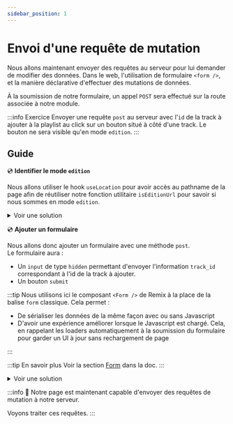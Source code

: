 ```yaml
---
sidebar_position: 1
---
```


# Envoi d'une requête de mutation

Nous allons maintenant envoyer des requêtes au serveur pour lui demander de modifier des données.
Dans le web, l'utilisation de formulaire `<form />`, et la manière déclarative d'effectuer des mutations de données.

À la soumission de notre formulaire, un appel `POST` sera effectué sur la route associée à notre module.

:::info Exercice
Envoyer une requête `post` au serveur avec l'`id` de la track à ajouter à la playlist au click sur un bouton situé à côté d'une track.
Le bouton ne sera visible qu'en mode `edition`.
:::

## Guide

💿 **Identifier le mode `edition`**

Nous allons utiliser le hook `useLocation` pour avoir accès au pathname de la page afin de réutiliser notre fonction utilitaire `isEditionUrl` pour savoir si nous sommes en mode `edition`.

<details>
  <summary>Voir une solution</summary>

```tsx title="app/routes/_layout.playlists.$id.(edit).tsx"
export default function Playlist() {
  const location = useLocation();
  const isEditionMode = isEditionUrl(location.pathname);
  //...
  return (
    //...
  );
}
```

</details>

💿 **Ajouter un formulaire**

Nous allons donc ajouter un formulaire avec une méthode `post`.  
Le formulaire aura :

- Un `input` de type `hidden` permettant d'envoyer l'information `track_id` correspondant à l'id de la track à ajouter.
- Un bouton `submit`

:::tip
Nous utilisons ici le composant `<Form />` de Remix à la place de la balise `form` classique. Cela permet :

- De sérialiser les données de la même façon avec ou sans Javascript
- D'avoir une expérience améliorer lorsque le Javascript est chargé. Cela, en rappelant les loaders automatiquement à la soumission du formulaire pour garder un UI à jour sans rechargement de page

:::

:::tip En savoir plus
Voir la section [Form](https://remix.run/docs/en/1.14.3/components/form) dans la doc.
:::

<details>
  <summary>Voir une solution</summary>

```tsx title="app/routes/_layout.playlists.$id.(edit).tsx"
export default function Playlist() {
  //...
  return (
    //...
    <li>
      {/*...*/}

      {isEditionMode && (
        <Form method="post" className="inline">
          <input name="track_id" type="hidden" value={track.id} />
          <button type="submit">Add</button>
        </Form>
      )}
    </li>
    //...
  );
}
```

</details>

:::info 👏 Notre page est maintenant capable d'envoyer des requêtes de mutation à notre serveur.

Voyons traiter ces requêtes.
:::
